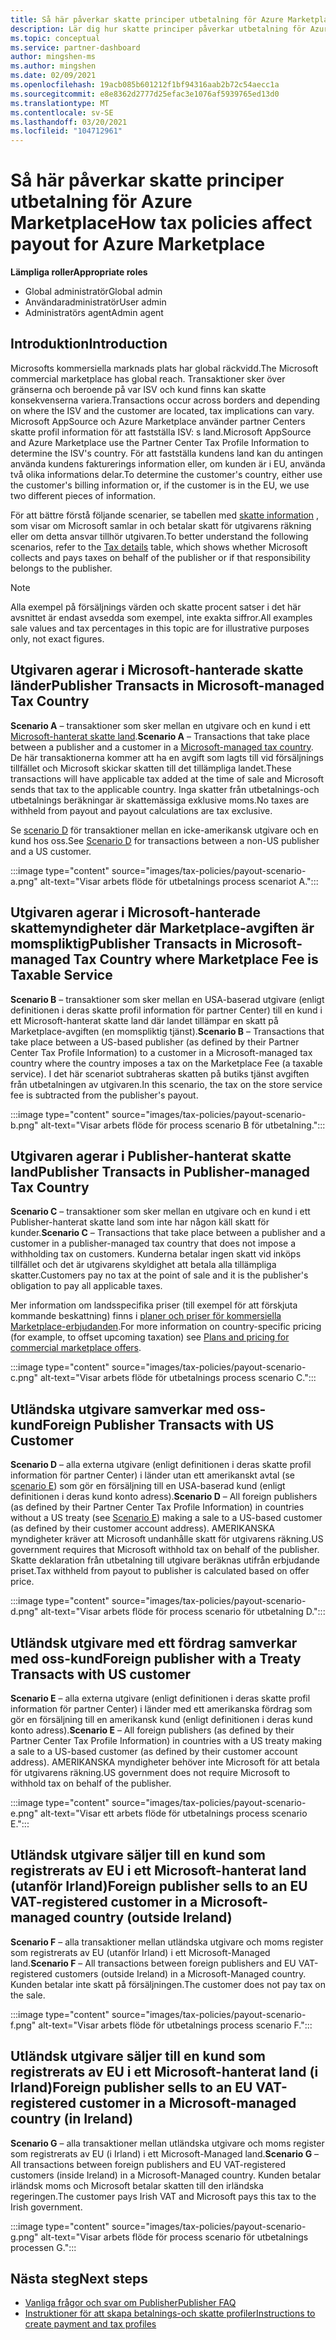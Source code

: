 ```yaml
---
title: Så här påverkar skatte principer utbetalning för Azure Marketplace
description: Lär dig hur skatte principer påverkar utbetalning för Azure Marketplace.
ms.topic: conceptual
ms.service: partner-dashboard
author: mingshen-ms
ms.author: mingshen
ms.date: 02/09/2021
ms.openlocfilehash: 19acb085b601212f1bf94316aab2b72c54aecc1a
ms.sourcegitcommit: e8e8362d2777d25efac3e1076af5939765ed13d0
ms.translationtype: MT
ms.contentlocale: sv-SE
ms.lasthandoff: 03/20/2021
ms.locfileid: "104712961"
---
```

# <a name="how-tax-policies-affect-payout-for-azure-marketplace"></a><span data-ttu-id="035b0-103">Så här påverkar skatte principer utbetalning för Azure Marketplace</span><span class="sxs-lookup"><span data-stu-id="035b0-103">How tax policies affect payout for Azure Marketplace</span></span>

<span data-ttu-id="035b0-104">**Lämpliga roller**</span><span class="sxs-lookup"><span data-stu-id="035b0-104">**Appropriate roles**</span></span>
-    <span data-ttu-id="035b0-105">Global administratör</span><span class="sxs-lookup"><span data-stu-id="035b0-105">Global admin</span></span>
-    <span data-ttu-id="035b0-106">Användaradministratör</span><span class="sxs-lookup"><span data-stu-id="035b0-106">User admin</span></span>
-    <span data-ttu-id="035b0-107">Administratörs agent</span><span class="sxs-lookup"><span data-stu-id="035b0-107">Admin agent</span></span>

## <a name="introduction"></a><span data-ttu-id="035b0-108">Introduktion</span><span class="sxs-lookup"><span data-stu-id="035b0-108">Introduction</span></span>

<span data-ttu-id="035b0-109">Microsofts kommersiella marknads plats har global räckvidd.</span><span class="sxs-lookup"><span data-stu-id="035b0-109">The Microsoft commercial marketplace has global reach.</span></span> <span data-ttu-id="035b0-110">Transaktioner sker över gränserna och beroende på var ISV och kund finns kan skatte konsekvenserna variera.</span><span class="sxs-lookup"><span data-stu-id="035b0-110">Transactions occur across borders and depending on where the ISV and the customer are located, tax implications can vary.</span></span> <span data-ttu-id="035b0-111">Microsoft AppSource och Azure Marketplace använder partner Centers skatte profil information för att fastställa ISV: s land.</span><span class="sxs-lookup"><span data-stu-id="035b0-111">Microsoft AppSource and Azure Marketplace use the Partner Center Tax Profile Information to determine the ISV's country.</span></span> <span data-ttu-id="035b0-112">För att fastställa kundens land kan du antingen använda kundens fakturerings information eller, om kunden är i EU, använda två olika informations delar.</span><span class="sxs-lookup"><span data-stu-id="035b0-112">To determine the customer's country, either use the customer's billing information or, if the customer is in the EU, we use two different pieces of information.</span></span>

<span data-ttu-id="035b0-113">För att bättre förstå följande scenarier, se tabellen med [skatte information](tax-details-marketplace.md) , som visar om Microsoft samlar in och betalar skatt för utgivarens räkning eller om detta ansvar tillhör utgivaren.</span><span class="sxs-lookup"><span data-stu-id="035b0-113">To better understand the following scenarios, refer to the [Tax details](tax-details-marketplace.md) table, which shows whether Microsoft collects and pays taxes on behalf of the publisher or if that responsibility belongs to the publisher.</span></span>

> [!NOTE]
> <span data-ttu-id="035b0-114">Alla exempel på försäljnings värden och skatte procent satser i det här avsnittet är endast avsedda som exempel, inte exakta siffror.</span><span class="sxs-lookup"><span data-stu-id="035b0-114">All examples sale values and tax percentages in this topic are for illustrative purposes only, not exact figures.</span></span>

## <a name="publisher-transacts-in-microsoft-managed-tax-country"></a><span data-ttu-id="035b0-115">Utgivaren agerar i Microsoft-hanterade skatte länder</span><span class="sxs-lookup"><span data-stu-id="035b0-115">Publisher Transacts in Microsoft-managed Tax Country</span></span>

<span data-ttu-id="035b0-116">**Scenario A** – transaktioner som sker mellan en utgivare och en kund i ett [Microsoft-hanterat skatte land](tax-details-marketplace.md#microsoft-managed-countries).</span><span class="sxs-lookup"><span data-stu-id="035b0-116">**Scenario A** – Transactions that take place between a publisher and a customer in a [Microsoft-managed tax country](tax-details-marketplace.md#microsoft-managed-countries).</span></span> <span data-ttu-id="035b0-117">De här transaktionerna kommer att ha en avgift som lagts till vid försäljnings tillfället och Microsoft skickar skatten till det tillämpliga landet.</span><span class="sxs-lookup"><span data-stu-id="035b0-117">These transactions will have applicable tax added at the time of sale and Microsoft sends that tax to the applicable country.</span></span> <span data-ttu-id="035b0-118">Inga skatter från utbetalnings-och utbetalnings beräkningar är skattemässiga exklusive moms.</span><span class="sxs-lookup"><span data-stu-id="035b0-118">No taxes are withheld from payout and payout calculations are tax exclusive.</span></span>

<span data-ttu-id="035b0-119">Se [scenario D](#foreign-publisher-transacts-with-us-customer) för transaktioner mellan en icke-amerikansk utgivare och en kund hos oss.</span><span class="sxs-lookup"><span data-stu-id="035b0-119">See [Scenario D](#foreign-publisher-transacts-with-us-customer) for transactions between a non-US publisher and a US customer.</span></span>

:::image type="content" source="images/tax-policies/payout-scenario-a.png" alt-text="Visar arbets flöde för utbetalnings process scenariot A.":::

## <a name="publisher-transacts-in-microsoft-managed-tax-country-where-marketplace-fee-is-taxable-service"></a><span data-ttu-id="035b0-121">Utgivaren agerar i Microsoft-hanterade skattemyndigheter där Marketplace-avgiften är momspliktig</span><span class="sxs-lookup"><span data-stu-id="035b0-121">Publisher Transacts in Microsoft-managed Tax Country where Marketplace Fee is Taxable Service</span></span>

<span data-ttu-id="035b0-122">**Scenario B** – transaktioner som sker mellan en USA-baserad utgivare (enligt definitionen i deras skatte profil information för partner Center) till en kund i ett Microsoft-hanterat skatte land där landet tillämpar en skatt på Marketplace-avgiften (en momspliktig tjänst).</span><span class="sxs-lookup"><span data-stu-id="035b0-122">**Scenario B** – Transactions that take place between a US-based publisher (as defined by their Partner Center Tax Profile Information) to a customer in a Microsoft-managed tax country where the country imposes a tax on the Marketplace Fee (a taxable service).</span></span> <span data-ttu-id="035b0-123">I det här scenariot subtraheras skatten på butiks tjänst avgiften från utbetalningen av utgivaren.</span><span class="sxs-lookup"><span data-stu-id="035b0-123">In this scenario, the tax on the store service fee is subtracted from the publisher's payout.</span></span>

:::image type="content" source="images/tax-policies/payout-scenario-b.png" alt-text="Visar arbets flöde för process scenario B för utbetalning.":::

## <a name="publisher-transacts-in-publisher-managed-tax-country"></a><span data-ttu-id="035b0-125">Utgivaren agerar i Publisher-hanterat skatte land</span><span class="sxs-lookup"><span data-stu-id="035b0-125">Publisher Transacts in Publisher-managed Tax Country</span></span>

<span data-ttu-id="035b0-126">**Scenario C** – transaktioner som sker mellan en utgivare och en kund i ett Publisher-hanterat skatte land som inte har någon käll skatt för kunder.</span><span class="sxs-lookup"><span data-stu-id="035b0-126">**Scenario C** – Transactions that take place between a publisher and a customer in a publisher-managed tax country that does not impose a withholding tax on customers.</span></span> <span data-ttu-id="035b0-127">Kunderna betalar ingen skatt vid inköps tillfället och det är utgivarens skyldighet att betala alla tillämpliga skatter.</span><span class="sxs-lookup"><span data-stu-id="035b0-127">Customers pay no tax at the point of sale and it is the publisher's obligation to pay all applicable taxes.</span></span>

<span data-ttu-id="035b0-128">Mer information om landsspecifika priser (till exempel för att förskjuta kommande beskattning) finns i [planer och priser för kommersiella Marketplace-erbjudanden](/azure/marketplace/plans-pricing#custom-prices).</span><span class="sxs-lookup"><span data-stu-id="035b0-128">For more information on country-specific pricing (for example, to offset upcoming taxation) see [Plans and pricing for commercial marketplace offers](/azure/marketplace/plans-pricing#custom-prices).</span></span>

:::image type="content" source="images/tax-policies/payout-scenario-c.png" alt-text="Visar arbets flöde för utbetalnings process scenario C.":::

## <a name="foreign-publisher-transacts-with-us-customer"></a><span data-ttu-id="035b0-130">Utländska utgivare samverkar med oss-kund</span><span class="sxs-lookup"><span data-stu-id="035b0-130">Foreign Publisher Transacts with US Customer</span></span>

<span data-ttu-id="035b0-131">**Scenario D** – alla externa utgivare (enligt definitionen i deras skatte profil information för partner Center) i länder utan ett amerikanskt avtal (se [scenario E](#foreign-publisher-with-a-treaty-transacts-with-us-customer)) som gör en försäljning till en USA-baserad kund (enligt definitionen i deras kund konto adress).</span><span class="sxs-lookup"><span data-stu-id="035b0-131">**Scenario D** – All foreign publishers (as defined by their Partner Center Tax Profile Information) in countries without a US treaty (see [Scenario E](#foreign-publisher-with-a-treaty-transacts-with-us-customer)) making a sale to a US-based customer (as defined by their customer account address).</span></span> <span data-ttu-id="035b0-132">AMERIKANSKA myndigheter kräver att Microsoft undanhålle skatt för utgivarens räkning.</span><span class="sxs-lookup"><span data-stu-id="035b0-132">US government requires that Microsoft withhold tax on behalf of the publisher.</span></span> <span data-ttu-id="035b0-133">Skatte deklaration från utbetalning till utgivare beräknas utifrån erbjudande priset.</span><span class="sxs-lookup"><span data-stu-id="035b0-133">Tax withheld from payout to publisher is calculated based on offer price.</span></span>

:::image type="content" source="images/tax-policies/payout-scenario-d.png" alt-text="Visar arbets flöde för process scenario för utbetalning D.":::

## <a name="foreign-publisher-with-a-treaty-transacts-with-us-customer"></a><span data-ttu-id="035b0-135">Utländsk utgivare med ett fördrag samverkar med oss-kund</span><span class="sxs-lookup"><span data-stu-id="035b0-135">Foreign publisher with a Treaty Transacts with US customer</span></span>

<span data-ttu-id="035b0-136">**Scenario E** – alla externa utgivare (enligt definitionen i deras skatte profil information för partner Center) i länder med ett amerikanska fördrag som gör en försäljning till en amerikansk kund (enligt definitionen i deras kund konto adress).</span><span class="sxs-lookup"><span data-stu-id="035b0-136">**Scenario E** – All foreign publishers (as defined by their Partner Center Tax Profile Information) in countries with a US treaty making a sale to a US-based customer (as defined by their customer account address).</span></span> <span data-ttu-id="035b0-137">AMERIKANSKA myndigheter behöver inte Microsoft för att betala för utgivarens räkning.</span><span class="sxs-lookup"><span data-stu-id="035b0-137">US government does not require Microsoft to withhold tax on behalf of the publisher.</span></span>

:::image type="content" source="images/tax-policies/payout-scenario-e.png" alt-text="Visar ett arbets flöde för utbetalnings process scenario E.":::

## <a name="foreign-publisher-sells-to-an-eu-vat-registered-customer-in-a-microsoft-managed-country-outside-ireland"></a><span data-ttu-id="035b0-139">Utländsk utgivare säljer till en kund som registrerats av EU i ett Microsoft-hanterat land (utanför Irland)</span><span class="sxs-lookup"><span data-stu-id="035b0-139">Foreign publisher sells to an EU VAT-registered customer in a Microsoft-managed country (outside Ireland)</span></span>

<span data-ttu-id="035b0-140">**Scenario F** – alla transaktioner mellan utländska utgivare och moms register som registrerats av EU (utanför Irland) i ett Microsoft-Managed land.</span><span class="sxs-lookup"><span data-stu-id="035b0-140">**Scenario F** – All transactions between foreign publishers and EU VAT-registered customers (outside Ireland) in a Microsoft-Managed country.</span></span> <span data-ttu-id="035b0-141">Kunden betalar inte skatt på försäljningen.</span><span class="sxs-lookup"><span data-stu-id="035b0-141">The customer does not pay tax on the sale.</span></span>

:::image type="content" source="images/tax-policies/payout-scenario-f.png" alt-text="Visar arbets flöde för utbetalnings process scenario F.":::

## <a name="foreign-publisher-sells-to-an-eu-vat-registered-customer-in-a-microsoft-managed-country-in-ireland"></a><span data-ttu-id="035b0-143">Utländsk utgivare säljer till en kund som registrerats av EU i ett Microsoft-hanterat land (i Irland)</span><span class="sxs-lookup"><span data-stu-id="035b0-143">Foreign publisher sells to an EU VAT-registered customer in a Microsoft-managed country (in Ireland)</span></span>

<span data-ttu-id="035b0-144">**Scenario G** – alla transaktioner mellan utländska utgivare och moms register som registrerats av EU (i Irland) i ett Microsoft-Managed land.</span><span class="sxs-lookup"><span data-stu-id="035b0-144">**Scenario G** – All transactions between foreign publishers and EU VAT-registered customers (inside Ireland) in a Microsoft-Managed country.</span></span> <span data-ttu-id="035b0-145">Kunden betalar irländsk moms och Microsoft betalar skatten till den irländska regeringen.</span><span class="sxs-lookup"><span data-stu-id="035b0-145">The customer pays Irish VAT and Microsoft pays this tax to the Irish government.</span></span>

:::image type="content" source="images/tax-policies/payout-scenario-g.png" alt-text="Visar arbets flöde för process scenario för utbetalnings processen G.":::

## <a name="next-steps"></a><span data-ttu-id="035b0-147">Nästa steg</span><span class="sxs-lookup"><span data-stu-id="035b0-147">Next steps</span></span>

- [<span data-ttu-id="035b0-148">Vanliga frågor och svar om Publisher</span><span class="sxs-lookup"><span data-stu-id="035b0-148">Publisher FAQ</span></span>](/azure/marketplace/marketplace-faq-publisher-guide)
- [<span data-ttu-id="035b0-149">Instruktioner för att skapa betalnings-och skatte profiler</span><span class="sxs-lookup"><span data-stu-id="035b0-149">Instructions to create payment and tax profiles</span></span>](./set-up-your-payout-account.md?context=%2fazure%2fmarketplace%2fcontext%2fcontext#create-a-payment-profile)